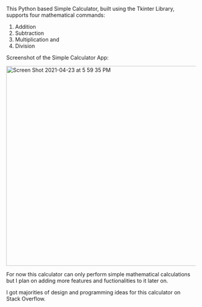 This Python based Simple Calculator, built using the Tkinter Library, supports four mathematical commands:

1. Addition
2. Subtraction
3. Multiplication and
4. Division

Screenshot of the Simple Calculator App:

<img width="531" alt="Screen Shot 2021-04-23 at 5 59 35 PM" src="https://user-images.githubusercontent.com/47918831/115901327-bedf3380-a480-11eb-93e9-c38cc527d3ed.png">

For now this calculator can only perform simple mathematical calculations but I plan on adding more features and fuctionalities to it later on.

I got majorities of design and programming ideas for this calculator on Stack Overflow.
